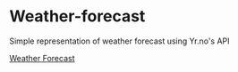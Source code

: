 # Weather-forecast
Simple representation of weather forecast using Yr.no's API

[Weather Forecast](https://weather-forecast-nine.vercel.app/)
